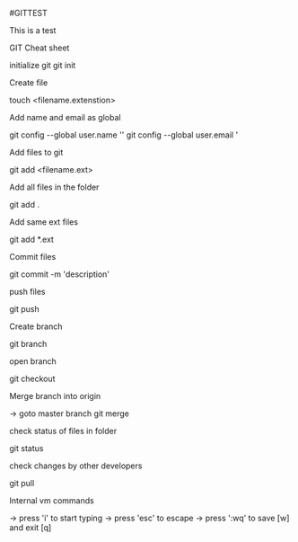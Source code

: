 #GITTEST

This is a test

GIT Cheat sheet

initialize git
  git init

Create file 

  touch <filename.extenstion>
  
Add name and email as global

  git config --global user.name '<username>'
  git config --global user.email '<useremail>
 
Add files to git 

  git add <filename.ext>
  
Add all files in the folder

  git add .
  
Add same ext files

  git add *.ext

Commit files

  git commit -m 'description'

push files

  git push

Create branch

  git branch <branchname>

open branch

  git checkout <nameofbranch>

Merge branch into origin 

-> goto master branch
  git merge <branchname>
    
check status of files in folder

  git status

check changes by other developers

  git pull
 
Internal vm commands

-> press 'i' to start typing
-> press 'esc' to escape
-> press ':wq' to save [w] and exit [q]
